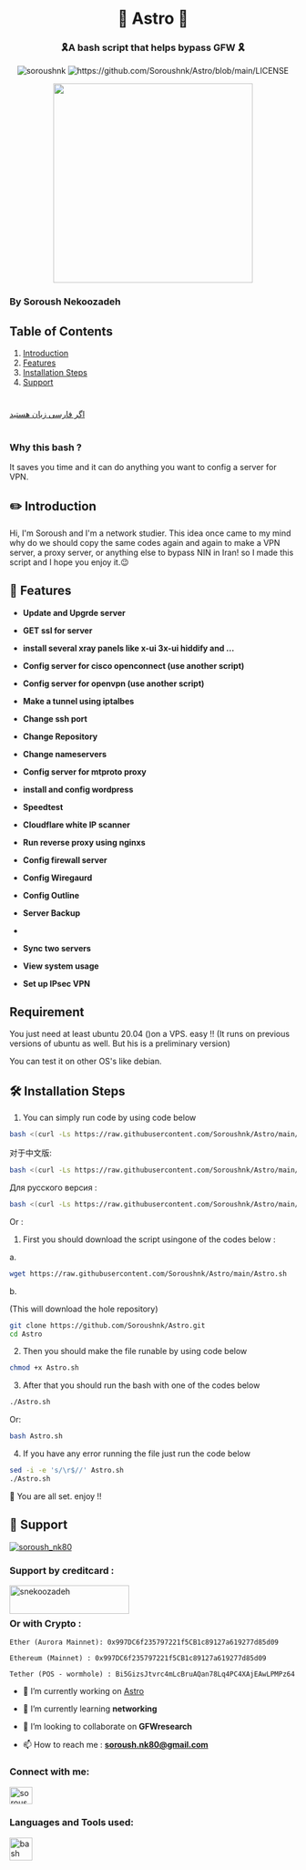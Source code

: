 <h1 align="center"> 🚀 Astro 🚀 </h1>
<h3 align="center"> 🎗️A bash script that helps bypass GFW 🎗️</h3>

<p align="center"> <img src="https://komarev.com/ghpvc/?username=soroushnk&label=Profile%20views&color=0e75b6&style=flat" alt="soroushnk" />
<img src="https://img.shields.io/github/license/soroushnk/Astro?style=flat-square" alt="https://github.com/Soroushnk/Astro/blob/main/LICENSE" /> </p>
<p align="center">
  <img src="./assets/smenu.png" width="350" />
</p>

 ### By Soroush Nekoozadeh

## Table of Contents


1. [Introduction](#%EF%B8%8F-introduction)
2. [Features](#-features)
3. [Installation Steps](#%EF%B8%8F-installation-steps)
4. [Support](#-support)


#
[اگر فارسی زبان هستید](https://github.com/Soroushnk/Astro/blob/main/readme-fa.md)

#
 

### Why this bash ?
It saves you time and it can do anything you want to config a server for VPN.


## ✏️ Introduction
Hi, I'm Soroush and I'm a network studier. This idea once came to my mind why do we should copy the same codes again and again to make a VPN server, a proxy server, or anything else to bypass NIN in Iran! so I made this script and I hope you enjoy it.😉



## 🧐 Features
- **Update and Upgrde server**

- **GET ssl for server**

- **install several xray panels like x-ui 3x-ui hiddify and ...**

- **Config server for cisco openconnect (use another script)**

- **Config server for openvpn (use another script)**

- **Make a tunnel using iptalbes**

- **Change ssh port**
  
- **Change Repository**
  
- **Change nameservers**

- **Config server for mtproto proxy**

- **install and config wordpress**

- **Speedtest**

- **Cloudflare white IP scanner**

- **Run reverse proxy using nginxs**

- **Config firewall server**

- **Config Wiregaurd**

- **Config Outline**

- **Server Backup**
- 
- **Sync two servers**

- **View system usage**

- **Set up IPsec VPN**
## Requirement
You just need at least ubuntu 20.04 ()on a VPS. easy !! (It runs on previous versions of ubuntu as well. But his is a preliminary version)

You can test it on other OS's like debian. 


## 🛠️ Installation Steps

1. You can simply run code by using code below 

```bash
bash <(curl -Ls https://raw.githubusercontent.com/Soroushnk/Astro/main/Astro-main.sh)
```
对于中文版:
```bash
bash <(curl -Ls https://raw.githubusercontent.com/Soroushnk/Astro/main/Astro-chineese.sh)
```
Для русского
версия :
```bash
bash <(curl -Ls https://raw.githubusercontent.com/Soroushnk/Astro/main/Astro-russian.sh)
```
Or :

1. First you should download the script usingone of the codes  below :

a.
```bash
wget https://raw.githubusercontent.com/Soroushnk/Astro/main/Astro.sh

```
 b.

(This will download the hole repository) 
```bash
git clone https://github.com/Soroushnk/Astro.git
cd Astro
```
2. Then you should make the file runable by using code below

```bash
chmod +x Astro.sh
```
3. After that you should run the bash with one of the codes below

```bash 
./Astro.sh
```
Or: 

```bash 
bash Astro.sh
```
4. If you have any error running the file just run the code below
 
```bash 
sed -i -e 's/\r$//' Astro.sh
./Astro.sh
```

🌟 You are all set. enjoy !!

## 🙏 Support
<p align="left"> <a href="https://twitter.com/soroush_nk80" target="blank"><img src="https://img.shields.io/twitter/follow/soroush_nk80?logo=twitter&style=for-the-badge" alt="soroush_nk80" /></a> </p>
 
<h3 align="left">Support by creditcard :</h3>
<p><a href="https://www.buymeacoffee.com/snekoozadeh"> <img align="left" src="https://cdn.buymeacoffee.com/buttons/v2/default-yellow.png" height="50" width="210" alt="snekoozadeh" /></a></p><br><br>

<h3 align="left">Or with Crypto :</h3>

```shell
Ether (Aurora Mainnet): 0x997DC6f235797221f5CB1c89127a619277d85d09 
```
```shell
Ethereum (Mainnet) : 0x997DC6f235797221f5CB1c89127a619277d85d09
```
```shell
Tether (POS - wormhole) : Bi5GizsJtvrc4mLcBruAQan78Lq4PC4XAjEAwLPMPz64
```


- 🔭 I’m currently working on [Astro](https://github.com/Soroushnk/Astro)

- 🌱 I’m currently learning **networking**

- 👯 I’m looking to collaborate on **GFWresearch**

- 📫 How to reach me : **soroush.nk80@gmail.com**

<h3 align="left">Connect with me:</h3>
<p align="left">
<a href="https://twitter.com/soroush_nk80" target="blank"><img align="center" src="https://raw.githubusercontent.com/rahuldkjain/github-profile-readme-generator/master/src/images/icons/Social/twitter.svg" alt="soroush_nk80" height="30" width="40" /></a>
</p>

<h3 align="left">Languages and Tools used:</h3>
<p align="left"> <a href="https://www.gnu.org/software/bash/" target="_blank" rel="noreferrer"> <img src="https://www.vectorlogo.zone/logos/gnu_bash/gnu_bash-icon.svg" alt="bash" width="40" height="40"/> </a> </p>




